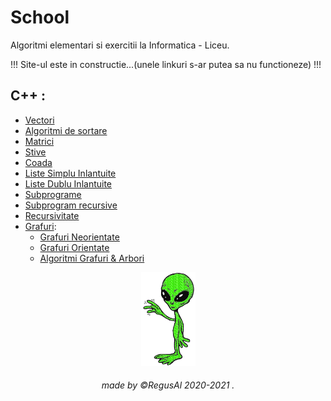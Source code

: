 # School

Algoritmi elementari si exercitii la Informatica - Liceu.
<br>

!!! Site-ul este in constructie...(unele linkuri s-ar putea sa nu functioneze) !!!


##  C++ :

  - [Vectori](null)
  - [Algoritmi de sortare](null)
  - [Matrici](null)
  - [Stive](null)
  - [Coada](null)
  - [Liste Simplu Inlantuite](null)
  - [Liste Dublu Inlantuite](null)
  - [Subprograme](null)
  - [Subprogram  recursive](null)
  - [Recursivitate](null)
  - [Grafuri](https://github.com/RegusAl/School/tree/main/Grafuri): 
      * [Grafuri Neorientate](https://github.com/RegusAl/School/tree/main/Grafuri/Grafuri%20neorientate)
      * [Grafuri Orientate](https://github.com/RegusAl/School/tree/main/Grafuri/Grafuri%20orientate)
      * [Algoritmi Grafuri & Arbori](https://github.com/RegusAl/School/tree/main/Grafuri/Algoritmi%20Grafuri%20%26%20Arbori)
    

<p align="center">
<img src="https://raw.githubusercontent.com/RegusAl/School/main/Website/alien.gif" height="150px">
</p>
<h6 align="center"> made by  ©RegusAl 2020-2021 .</h6>

